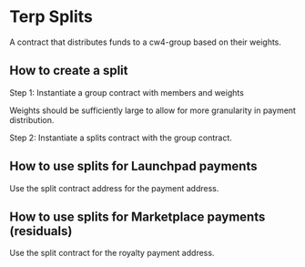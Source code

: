 # Terp Splits

A contract that distributes funds to a cw4-group based on their weights.

## How to create a split

Step 1: Instantiate a group contract with members and weights

Weights should be sufficiently large to allow for more granularity in payment distribution.

Step 2: Instantiate a splits contract with the group contract.

## How to use splits for Launchpad payments

Use the split contract address for the payment address.

## How to use splits for Marketplace payments (residuals)

Use the split contract for the royalty payment address.
